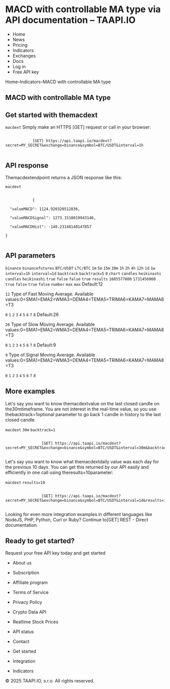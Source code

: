 # MACD with controllable MA type via API documentation – TAAPI.IO

- Home
- News
- Pricing
- Indicators
- Exchanges
- Docs
- Log in
- Free API key

Home–Indicators–MACD with controllable MA type


## MACD with controllable MA type

## Get started with themacdext
`macdext` Simply make an HTTPS [GET] request or call in your browser:


```

			[GET] https://api.taapi.io/macdext?secret=MY_SECRET&exchange=binance&symbol=BTC/USDT&interval=1h
		
```

## API response
Themacdextendpoint returns a JSON response like this:

`macdext` 
```

			{
  "valueMACD": 1124.920320512836,
  "valueMACDSignal": 1273.1518019943146,
  "valueMACDHist": -148.23148148147857
}
		
```

## API parameters
`binance` `binancefutures` `BTC/USDT` `LTC/BTC` `1m` `5m` `15m` `30m` `1h` `2h` `4h` `12h` `1d` `1w` `interval=1h` `interval=1d` `backtrack` `backtrack=5` `0` `chart` `candles` `heikinashi` `candles` `heikinashi` `true` `false` `false` `true` `results` `1685577600` `1731456000` `true` `false` `true` `false` `number` `max` `max` Default:12

`12` Type of Fast Moving Average. Available values:0=SMA1=EMA2=WMA3=DEMA4=TEMA5=TRIMA6=KAMA7=MAMA8=T3

`0` `1` `2` `3` `4` `5` `6` `7` `8` Default:26

`26` Type of Slow Moving Average. Available values:0=SMA1=EMA2=WMA3=DEMA4=TEMA5=TRIMA6=KAMA7=MAMA8=T3

`0` `1` `2` `3` `4` `5` `6` `7` `8` Default:9

`9` Type of Signal Moving Average. Available values:0=SMA1=EMA2=WMA3=DEMA4=TEMA5=TRIMA6=KAMA7=MAMA8=T3

`0` `1` `2` `3` `4` `5` `6` `7` `8` 
## More examples
Let's say you want to know themacdextvalue on the last closed candle on the30mtimeframe. You are not interest in the real-time value, so you use thebacktrack=1optional parameter to go back 1 candle in history to the last closed candle.

`macdext` `30m` `backtrack=1` 
```

				[GET] https://api.taapi.io/macdext?secret=MY_SECRET&exchange=binance&symbol=BTC/USDT&interval=30m&backtrack=1
			
```
Let's say you want to know what themacdextdaily value was each day for the previous 10 days. You can get this returned by our API easily and efficiently in one call using theresults=10parameter:

`macdext` `results=10` 
```

				[GET] https://api.taapi.io/macdext?secret=MY_SECRET&exchange=binance&symbol=BTC/USDT&interval=1d&results=10
			
```
Looking for even more integration examples in different languages like NodeJS, PHP, Python, Curl or Ruby? Continue to[GET] REST - Direct documentation.


## Ready to get started?
Request your free API key today and get started

- About us
- Subscription
- Affiliate program
- Terms of Service
- Privacy Policy
- Crypto Data API
- Realtime Stock Prices
- API status
- Contact

- Get started
- Integration
- Indicators

© 2025 TAAPI.IO, s.r.o. All rights reserved.

